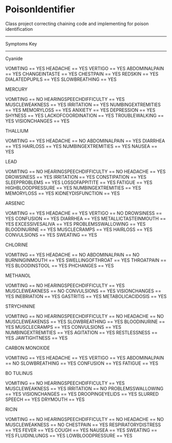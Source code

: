 # PoisonIdentifier
Class project correcting chaining code and implementing for poison identification


************
Symptoms Key
************
Cyanide

VOMITING 	== YES
HEADACHE	== YES
VERTIGO		== YES
ABDOMINALPAIN	== YES
CHANGEINTASTE	== YES
CHESTPAIN	== YES
REDSKIN		== YES
DIALATEDPUPILS	== YES
SLOWBREATHING	== YES


MERCURY

VOMITING		== NO
HEARINGSPEECHDIFFICULTY	== YES
MUSCLEWEAKNESS		== YES
IRRITATION		== YES
NUMBINGEXTREMITIES	== YES
MEMORYLOSS		== YES
ANXIETY			== YES
DEPRESSION		== YES
SHYNESS			== YES
LACKOFCOORDINATION	== YES
TROUBLEWALKING		== YES
VISIONCHANGES		== YES


THALLIUM

VOMITING		== YES
HEADACHE		== NO
ABDOMINALPAIN		== YES
DIARRHEA		== YES
HAIRLOSS		== YES
NUMBINGEXTREMITIES	== YES
NAUSEA			== YES


LEAD

VOMITING		== NO
HEARINGSPEECHDIFFICULTY	== NO
HEADACHE		== YES
DROWSINESS		== YES
IRRITATION		== YES
CONSTIPATION 		== YES
SLEEPPROBLEMS		== YES
LOSSOFAPPITITE		== YES
FATIGUE			== YES
HIGHBLOODPRESSURE	== YES
NUMBINGEXTREMITIES	== YES
MEMORYLOSS		== YES
KIDNEYDISFUNCTION	== YES


ARSENIC

VOMITING		== YES
HEADACHE		== YES
VERTIGO			== NO
DROWSINESS		== YES
CONFUSION		== YES
DIARRHEA		== YES
METALLICTASTEINMOUTH	== YES
EXCESSIVESALIVA		== YES
PROBLEMSSWALLOWING	== YES
BLOODINURINE		== YES
MUSCLECRAMPS		== YES
HAIRLOSS		== YES
CONVULSIONS		== YES
SWEATING		== YES


CHLORINE

VOMITING		== YES
HEADACHE		== NO
ABDOMINALPAIN		== NO
BURNINGINMOUTH		== YES
SWELLINGOFTHROAT	== YES
THROATPAIN		== YES
BLOODINSTOOL		== YES
PHCHANGES		== YES


METHANOL

VOMITING		== NO
HEARINGSPEECHDIFFICULTY	== YES
MUSCLEWEAKNESS		== NO
CONVULSIONS		== YES
VISIONCHANGES		== YES
INEBRIATION		== YES
GASTRITIS		== YES
METABOLICACIDOSIS	== YES


STRYCHININE

VOMITING		== NO
HEARINGSPEECHDIFFICULTY	== NO
HEADACHE		== NO
MUSCLEWEAKENSS		== YES
SLOWBREATHING		== YES
BLOODINURINE		== YES
MUSCLECRAMPS		== YES
CONVULSIONS		== YES
NUMBINGEXTREMITIES	== YES
AGITATION		== YES
RESTLESSNESS		== YES
JAWTIGHTNESS		== YES


CARBON MONOXIDE

VOMITING		== YES
HEADACHE		== YES
VERTIGO			== YES
ABDOMINALPAIN		== NO
SLOWBREATHING		== YES
CONFUSION		== YES
FATIGUE			== YES


BO TULINUS

VOMITING		== NO
HEARINGSPEECHDIFFICULTY	== YES
MUSCLEWEAKNESS		== YES
IRRITATION		== NO
PROBLEMSSWALLOWING	== YES
VISIONCHANGES		== YES
DROOPINGEYELIDS		== YES
SLURRED SPEECH		== YES
DRYMOUTH		== YES


RICIN

VOMITING		== NO
HEARINGSPEECHDIFFICULTY	== NO
HEADACHE		== NO
MUSCLEWEAKNESS		== NO
CHESTPAIN		== YES
RESPIRATORYDISTRESS	== YES
FEVER			== YES
COUGH			== YES
NAUSEA			== YES
SWEATING		== YES
FLUIDINLUNGS		== YES
LOWBLOODPRESSURE	== YES

